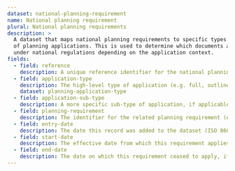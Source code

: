 ```yaml
---
dataset: national-planning-requirement
name: National planning requirement
plural: National planning requirements
description: >
  A dataset that maps national planning requirements to specific types and sub-types
  of planning applications. This is used to determine which documents are required
  under national regulations depending on the application context.
fields:
  - field: reference
    description: A unique reference identifier for the national planning requirement entry
  - field: application-type
    description: The high-level type of application (e.g. full, outline, reserved-matters)
    dataset: planning-application-type
  - field: application-sub-type
    description: A more specific sub-type of application, if applicable.
  - field: planning-requirement
    description: The identifier for the related planning requirement (e.g. site-plan, biodiversity-survey-report).
  - field: entry-date
    description: The date this record was added to the dataset (ISO 8601 format).
  - field: start-date
    description: The effective date from which this requirement applies (if different from entry-date).
  - field: end-date
    description: The date on which this requirement ceased to apply, if applicable.
---
```

